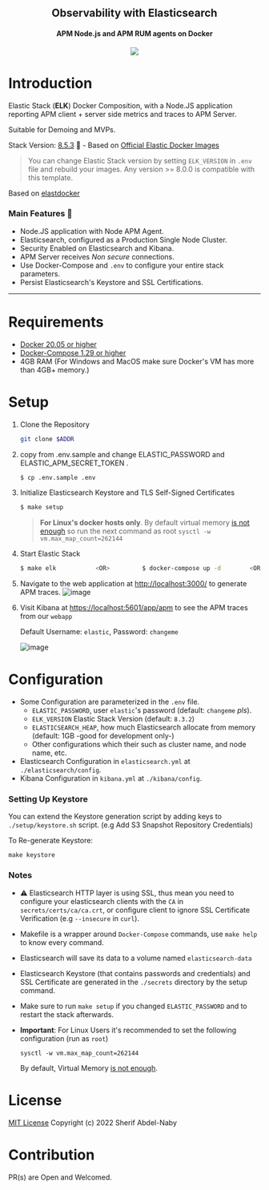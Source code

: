 <h2 align="center">Observability with Elasticsearch</h2>
<h4 align="center">APM Node.js and APM RUM agents on <b>Docker</b></h4>

<p align="center"><img src="https://user-images.githubusercontent.com/3016806/209703662-d63a9a32-18cd-4041-8a1e-eec401f708b5.png"></p>

# Introduction
Elastic Stack (**ELK**) Docker Composition, with a Node.JS application reporting APM client + server side metrics and traces to APM Server.

Suitable for Demoing and MVPs.

Stack Version: [8.5.3](https://www.elastic.co/blog/whats-new-elastic-8-5-3) 🎉  - Based on [Official Elastic Docker Images](https://www.docker.elastic.co/)
> You can change Elastic Stack version by setting `ELK_VERSION` in `.env` file and rebuild your images. Any version >= 8.0.0 is compatible with this template.

Based on [elastdocker](https://github.com/sherifabdlnaby/elastdocker)

### Main Features 📜

- Node.JS application with Node APM Agent.
- Elasticsearch, configured as a Production Single Node Cluster.
- Security Enabled on Elasticsearch and Kibana.
- APM Server receives *Non secure* connections.
- Use Docker-Compose and `.env` to configure your entire stack parameters.
- Persist Elasticsearch's Keystore and SSL Certifications.

-----

# Requirements

- [Docker 20.05 or higher](https://docs.docker.com/install/)
- [Docker-Compose 1.29 or higher](https://docs.docker.com/compose/install/)
- 4GB RAM (For Windows and MacOS make sure Docker's VM has more than 4GB+ memory.)

# Setup

1. Clone the Repository
     ```bash
     git clone $ADDR
     ```
2. copy from .env.sample and change ELASTIC_PASSWORD and ELASTIC_APM_SECRET_TOKEN .
    ```bash
    $ cp .env.sample .env
    ```
3. Initialize Elasticsearch Keystore and TLS Self-Signed Certificates
    ```bash
    $ make setup
    ```
    > **For Linux's docker hosts only**. By default virtual memory [is not enough](https://www.elastic.co/guide/en/elasticsearch/reference/current/vm-max-map-count.html) so run the next command as root `sysctl -w vm.max_map_count=262144`
4. Start Elastic Stack
    ```bash
    $ make elk           <OR>         $ docker-compose up -d		<OR>		$ docker compose up -d
    ```
5. Navigate to the web application at [http://localhost:3000/](http://localhost:3000) to generate APM traces.
    ![image](https://user-images.githubusercontent.com/3016806/209701428-19a257ca-1b30-4f53-bb80-efd6434259d7.png)


6. Visit Kibana at [https://localhost:5601/app/apm](https://localhost:5601/app/apm) to see the APM traces from our `webapp`

    Default Username: `elastic`, Password: `changeme`
    
    ![image](https://user-images.githubusercontent.com/3016806/209701277-29e6ce0e-c068-4679-9a7a-ada6982d648e.png)

# Configuration

* Some Configuration are parameterized in the `.env` file.
  * `ELASTIC_PASSWORD`, user `elastic`'s password (default: `changeme` _pls_).
  * `ELK_VERSION` Elastic Stack Version (default: `8.3.2`)
  * `ELASTICSEARCH_HEAP`, how much Elasticsearch allocate from memory (default: 1GB -good for development only-)
  * Other configurations which their such as cluster name, and node name, etc.
* Elasticsearch Configuration in `elasticsearch.yml` at `./elasticsearch/config`.
* Kibana Configuration in `kibana.yml` at `./kibana/config`.

### Setting Up Keystore

You can extend the Keystore generation script by adding keys to `./setup/keystore.sh` script. (e.g Add S3 Snapshot Repository Credentials)

To Re-generate Keystore:
```
make keystore
```

### Notes

- ⚠️ Elasticsearch HTTP layer is using SSL, thus mean you need to configure your elasticsearch clients with the `CA` in `secrets/certs/ca/ca.crt`, or configure client to ignore SSL Certificate Verification (e.g `--insecure` in `curl`).

- Makefile is a wrapper around `Docker-Compose` commands, use `make help` to know every command.

- Elasticsearch will save its data to a volume named `elasticsearch-data`

- Elasticsearch Keystore (that contains passwords and credentials) and SSL Certificate are generated in the `./secrets` directory by the setup command.

- Make sure to run `make setup` if you changed `ELASTIC_PASSWORD` and to restart the stack afterwards.

- **Important**: For Linux Users it's recommended to set the following configuration (run as `root`)
    ```
    sysctl -w vm.max_map_count=262144
    ```
    By default, Virtual Memory [is not enough](https://www.elastic.co/guide/en/elasticsearch/reference/current/vm-max-map-count.html).

# License
[MIT License](https://raw.githubusercontent.com/sherifabdlnaby/elastdocker/master/LICENSE)
Copyright (c) 2022 Sherif Abdel-Naby

# Contribution

PR(s) are Open and Welcomed.
